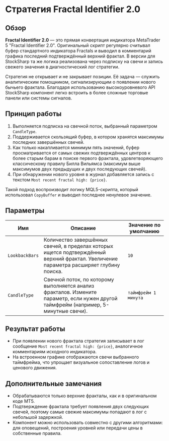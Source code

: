# Стратегия Fractal Identifier 2.0

## Обзор
**Fractal Identifier 2.0** — это прямая конвертация индикатора MetaTrader 5 "Fractal Identifier 2.0". Оригинальный скрипт регулярно считывал буфер стандартного индикатора Fractals и выводил в комментарий графика последний подтверждённый верхний фрактал. В версии для StockSharp та же логика реализована через подписку на свечи и запись свежего значения в диагностический лог стратегии.

Стратегия не открывает и не закрывает позиции. Её задача — служить аналитическим помощником, сигнализирующим о появлении нового бычьего фрактала. Благодаря использованию высокоуровневого API StockSharp компонент легко встроить в более сложные торговые панели или системы сигналов.

## Принцип работы
1. Выполняется подписка на свечной поток, выбранный параметром `CandleType`.
2. Поддерживается скользящий буфер, в котором хранятся максимумы последних завершённых свечей.
3. Как только накапливается минимум пять значений, буфер просматривается от самых свежих подтверждённых центров к более старым барам в поиске первого фрактала, удовлетворяющего классическому правилу Билла Вильямса (максимум выше максимумов двух предыдущих и двух последующих свечей).
4. При обнаружении нового уровня в журнал добавляется запись с текстом `Most recent fractal high: {price}`.

Такой подход воспроизводит логику MQL5-скрипта, который использовал `CopyBuffer` и выводил последнее ненулевое значение.

## Параметры
| Имя | Описание | Значение по умолчанию |
| --- | --- | --- |
| `LookbackBars` | Количество завершённых свечей, в пределах которых ищется подтверждённый верхний фрактал. Увеличение параметра расширяет глубину поиска. | `10` |
| `CandleType` | Свечной поток, по которому выполняется анализ фракталов. Измените параметр, если нужен другой таймфрейм (например, 5-минутные свечи). | `таймфрейм 1 минута` |

## Результат работы
- При появлении нового фрактала стратегия записывает в лог сообщение `Most recent fractal high: {price}`, аналогичное комментариям исходного индикатора.
- На встроенном графике отображаются свечи выбранного таймфрейма, что упрощает визуальное сопоставление логов и ценового движения.

## Дополнительные замечания
- Обрабатываются только верхние фракталы, как и в оригинальном коде MT5.
- Подтверждение фрактала требует появления двух следующих свечей, поэтому самые свежие максимумы попадают в лог с небольшой задержкой.
- Компонент можно использовать совместно с другими алгоритмами: для оповещений, построения уровней или передачи цены в собственные правила.
